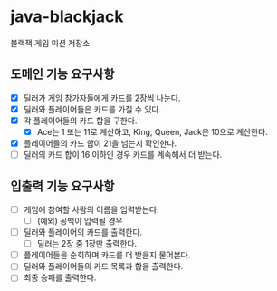 # java-blackjack
블랙잭 게임 미션 저장소

## 도메인 기능 요구사항  
- [x] 딜러가 게임 참가자들에게 카드를 2장씩 나눈다.  
- [x] 딜러와 플레이어들은 카드를 가질 수 있다.  
- [x] 각 플레이어들의 카드 합을 구한다.  
    - [x] Ace는 1 또는 11로 계산하고, King, Queen, Jack은 10으로 계산한다.  
- [x] 플레이어들의 카드 합이 21을 넘는지 확인한다. 
- [ ] 딜러의 카드 합이 16 이하인 경우 카드를 계속해서 더 받는다.  

## 입출력 기능 요구사항  
- [ ] 게임에 참여할 사람의 이름을 입력받는다.  
    - [ ] (예외) 공백이 입력될 경우   
- [ ] 딜러와 플레이어의 카드를 출력한다.  
    - [ ] 딜러는 2장 중 1장만 출력한다.  
- [ ] 플레이어들을 순회하며 카드를 더 받을지 물어본다.  
- [ ] 딜러와 플레이어들의 카드 목록과 합을 출력한다.  
- [ ] 최종 승패를 출력한다.  